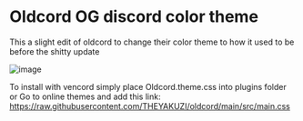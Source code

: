 # Oldcord OG discord color theme

This a slight edit of oldcord to change their color theme to how it used to be before the shitty update 

![image](https://github.com/user-attachments/assets/44931310-bd24-416d-a3b6-babb3caa37a4)

To install with vencord simply place Oldcord.theme.css into plugins folder 
or 
Go to online themes and add this link: https://raw.githubusercontent.com/THEYAKUZI/oldcord/main/src/main.css
